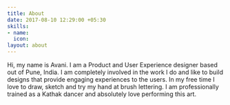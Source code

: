 ```yaml
---
title: About
date: 2017-08-10 12:29:00 +05:30
skills:
- name: 
  icon: 
layout: about
---
```


Hi, my name is Avani. I am a Product and User Experience designer based out of Pune, India. I am completely involved in the work I do and like to build designs that provide engaging experiences to the users. In my free time I love to draw, sketch and try my hand at brush lettering. I am professionally trained as a Kathak dancer and absolutely love performing this art.  